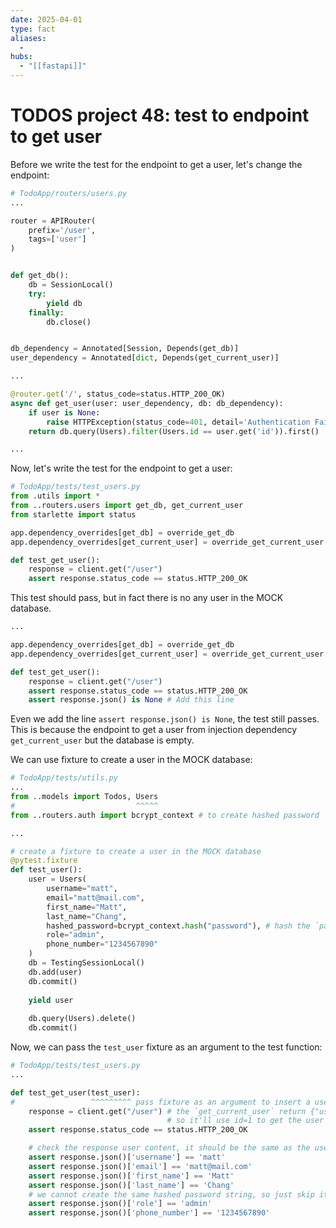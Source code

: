 ```yaml
---
date: 2025-04-01
type: fact
aliases:
  -
hubs:
  - "[[fastapi]]"
---
```


# TODOS project 48: test to endpoint to get user

Before we write the test for the endpoint to get a user, let's change the endpoint:

```py
# TodoApp/routers/users.py
...

router = APIRouter(
    prefix='/user',
    tags=['user']
)


def get_db():
    db = SessionLocal()
    try:
        yield db
    finally:
        db.close()


db_dependency = Annotated[Session, Depends(get_db)]
user_dependency = Annotated[dict, Depends(get_current_user)]

...

@router.get('/', status_code=status.HTTP_200_OK)
async def get_user(user: user_dependency, db: db_dependency):
    if user is None:
        raise HTTPException(status_code=401, detail='Authentication Failed')
    return db.query(Users).filter(Users.id == user.get('id')).first()

...

```

Now, let's write the test for the endpoint to get a user:

```py
# TodoApp/tests/test_users.py
from .utils import *
from ..routers.users import get_db, get_current_user
from starlette import status

app.dependency_overrides[get_db] = override_get_db
app.dependency_overrides[get_current_user] = override_get_current_user

def test_get_user():
    response = client.get("/user")
    assert response.status_code == status.HTTP_200_OK
```

This test should pass, but in fact there is no any user in the MOCK database.

```py
...

app.dependency_overrides[get_db] = override_get_db
app.dependency_overrides[get_current_user] = override_get_current_user

def test_get_user():
    response = client.get("/user")
    assert response.status_code == status.HTTP_200_OK
    assert response.json() is None # Add this line
```

Even we add the line `assert response.json() is None`, the test still passes. This is because the endpoint to get a user from injection dependency `get_current_user` but the database is empty.

We can use fixture to create a user in the MOCK database:

```py
# TodoApp/tests/utils.py
...
from ..models import Todos, Users
#                           ^^^^^
from ..routers.auth import bcrypt_context # to create hashed password

...

# create a fixture to create a user in the MOCK database
@pytest.fixture
def test_user():
    user = Users(
        username="matt",
        email="matt@mail.com",
        first_name="Matt",
        last_name="Chang",
        hashed_password=bcrypt_context.hash("password"), # hash the `password`
        role="admin",
        phone_number="1234567890"
    )
    db = TestingSessionLocal()
    db.add(user)
    db.commit()
    
    yield user
    
    db.query(Users).delete()
    db.commit()

```

Now, we can pass the `test_user` fixture as an argument to the test function:

```py
# TodoApp/tests/test_users.py
...

def test_get_user(test_user):
#                 ^^^^^^^^^ pass fixture as an argument to insert a user to the MOCK database
    response = client.get("/user") # the `get_current_user` return {"username": 'matt', "id": 1, "role": 'admin'}
                                   # so it'll use id=1 to get the user in the MOCK database
    assert response.status_code == status.HTTP_200_OK

    # check the response user content, it should be the same as the user we created in the fixture
    assert response.json()['username'] == 'matt'
    assert response.json()['email'] == 'matt@mail.com'
    assert response.json()['first_name'] == 'Matt'
    assert response.json()['last_name'] == 'Chang'
    # we cannot create the same hashed password string, so just skip it
    assert response.json()['role'] == 'admin'
    assert response.json()['phone_number'] == '1234567890'

```
